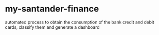 # my-santander-finance
automated process to obtain the consumption of the bank credit and debit cards, classify them and generate a dashboard

